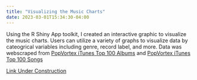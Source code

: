 ```yaml
---
title: "Visualizing the Music Charts"
date: 2023-03-01T15:34:30-04:00
---
```


Using the R Shiny App toolkit, I created an interactive graphic to visualize the music charts. Users can utilize a variety of graphs to visualize data by cateogrical variables including genre, record label, and more. Data was webscraped from <a href="https://www.popvortex.com/music/charts/top-100-albums.php">PopVortex iTunes Top 100 Albums</a> and <a href="https://www.popvortex.com/music/charts/top-100-songs.php">PopVortex iTunes Top 100 Songs</a>

<a href="https://dxynkj-andrea-zantek.shinyapps.io/MusicChartsDashboard/">Link Under Construction</a>
